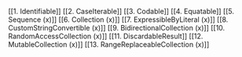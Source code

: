 [[1. Identifiable]]
[[2. CaseIterable]]
[[3. Codable]]
[[4. Equatable]]
[[5. Sequence (x)]]
[[6. Collection (x)]]
[[7. ExpressibleBy<Type>Literal (x)]]
[[8. CustomStringConvertible (x)]]
[[9. BidirectionalCollection (x)]]
[[10. RandomAccessCollection (x)]]
[[11. DiscardableResult]]
[[12. MutableCollection (x)]]
[[13. RangeReplaceableCollection (x)]]